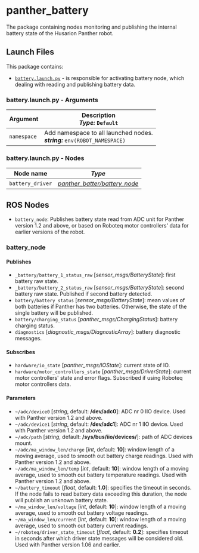 # panther_battery

The package containing nodes monitoring and publishing the internal battery state of the Husarion Panther robot.

## Launch Files

This package contains:

- [`battery.launch.py`](#batterylaunchpy---arguments) - is responsible for activating battery node, which dealing with reading and publishing battery data.

### battery.launch.py - Arguments

| Argument    | Description <br/> ***Type:*** `Default`                                         |
| ----------- | ------------------------------------------------------------------------------- |
| `namespace` | Add namespace to all launched nodes. <br/> ***string:*** `env(ROBOT_NAMESPACE)` |

### battery.launch.py - Nodes

| Node name            | *Type*                             |
| ---------------- | ---------------------------------- |
| `battery_driver` | [*panther_batter/battery_node*](.) |

## ROS Nodes

- `battery_node`: Publishes battery state read from ADC unit for Panther version 1.2 and above, or based on Roboteq motor controllers' data for earlier versions of the robot.

### battery_node

#### Publishes

[//]: # (ROS_API_NODE_PUBLISHERS_START)

- `_battery/battery_1_status_raw` [*sensor_msgs/BatteryState*]: first battery raw state.
- `_battery/battery_2_status_raw` [*sensor_msgs/BatteryState*]: second battery raw state. Published if second battery detected.
- `battery/battery_status` [*sensor_msgs/BatteryState*]: mean values of both batteries if Panther has two batteries. Otherwise, the state of the single battery will be published.
- `battery/charging_status` [*panther_msgs/ChargingStatus*]: battery charging status.
- `diagnostics` [*diagnostic_msgs/DiagnosticArray*]: battery diagnostic messages.

#### Subscribes

- `hardware/io_state` [*panther_msgs/IOState*]: current state of IO.
- `hardware/motor_controllers_state` [*panther_msgs/DriverState*]: current motor controllers' state and error flags. Subscribed if using Roboteq motor controllers data.

#### Parameters

- `~/adc/device0` [*string*, default: **/dev/adc0**]: ADC nr 0 IIO device. Used with Panther version 1.2 and above.
- `~/adc/device1` [*string*, default: **/dev/adc1**]: ADC nr 1 IIO device. Used with Panther version 1.2 and above.
- `~/adc/path` [*string*, default: **/sys/bus/iio/devices/**]: path of ADC devices mount.
- `~/adc/ma_window_len/charge` [*int*, default: **10**]: window length of a moving average, used to smooth out battery charge readings. Used with Panther version 1.2 and above.
- `~/adc/ma_window_len/temp` [*int*, default: **10**]: window length of a moving average, used to smooth out battery temperature readings. Used with Panther version 1.2 and above.
- `~/battery_timeout` [*float*, default: **1.0**]: specifies the timeout in seconds. If the node fails to read battery data exceeding this duration, the node will publish an unknown battery state.
- `~/ma_window_len/voltage` [*int*, default: **10**]: window length of a moving average, used to smooth out battery voltage readings.
- `~/ma_window_len/current` [*int*, default: **10**]: window length of a moving average, used to smooth out battery current readings.
- `~/roboteq/driver_state_timeout` [*float*, default: **0.2**]: specifies timeout in seconds after which driver state messages will be considered old. Used with Panther version 1.06 and earlier.
